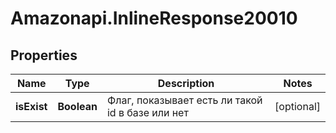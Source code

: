 # Amazonapi.InlineResponse20010

## Properties

Name | Type | Description | Notes
------------ | ------------- | ------------- | -------------
**isExist** | **Boolean** | Флаг, показывает есть ли такой id в базе или нет | [optional] 


